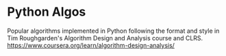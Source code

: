 # Python Algos
Popular algorithms implemented in Python following the format and style
in Tim Roughgarden's Algorithm Design and Analysis course and CLRS.
https://www.coursera.org/learn/algorithm-design-analysis/

